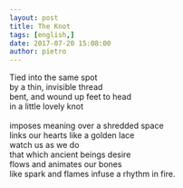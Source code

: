 ```yaml
---
layout: post
title: The Knot
tags: [english,]
date: 2017-07-20 15:08:00
author: pietro
---
```

Tied into the same spot<br/>by a thin, invisible thread<br/>bent, and wound up feet to head<br/>in a little lovely knot<br/><br/>imposes meaning over a shredded space<br/>links our hearts like a golden lace<br/>watch us as we do<br/>that which ancient beings desire<br/>flows and animates our bones<br/>like spark and flames infuse a rhythm in fire.
